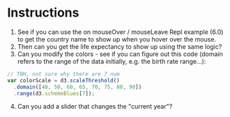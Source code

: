 # Instructions  
1. See if you can use the on mouseOver / mouseLeave Repl example (6.0) to get the country name to show up when you hover over the mouse.
2. Then can you get the life expectancy to show up using the same logic?
3. Can you modify the colors - see if you can figure out this code (domain refers to the range of the data initially, e.g. the birth rate range...):

```javascript
// TBH, not sure why there are 7 num
var colorScale = d3.scaleThreshold()
  .domain([40, 50, 60, 65, 70, 75, 80, 90])
  .range(d3.schemeBlues[7]);
```

4. Can you add a slider that changes the "current year"?